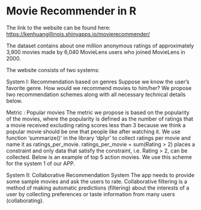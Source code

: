 # Movie Recommender in R
The link to the website can be found here:
https://kenhuangillinois.shinyapps.io/movierecommender/

The dataset contains about one million anonymous ratings of approximately 3,900 movies made by 6,040 MovieLens users who joined MovieLens in 2000.

The website consists of two systems:

System I: Recommendation based on genres
Suppose we know the user’s favorite genre. How would we recommend movies to him/her? We propose two recommendation schemes along with all necessary technical details below.

Metric : Popular movies
The metric we propose is based on the popularity of the movies, where the popularity is defined as the number of ratings that a movie received excluding rating scores less than 3 because we think a popular movie should be one that people like after watching it. We use function ‘summarize()’ in the library ‘dplyr’ to collect ratings per movie and name it as ratings_per_movie. ratings_per_movie = sum(Rating > 2) places a constraint and only data that satisfy the constraint, i.e. Rating > 2, can be collected. Below is an example of top 5 action movies. We use this scheme for the system 1 of our APP.

System II: Collaborative Recommendation System
The app needs to provide some sample movies and ask the users to rate.
Collaborative filtering is a method of making automatic predictions (filtering) about the interests of a user by collecting preferences or taste information from many users (collaborating). 
